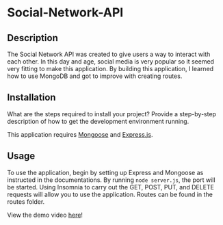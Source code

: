 # Social-Network-API

## Description

The Social Network API was created to give users a way to interact with each other. In this day and age, social media is very popular so it seemed very fitting to make this application. By building this application, I learned how to use MongoDB and got to improve with creating routes.

## Installation

What are the steps required to install your project? Provide a step-by-step description of how to get the development environment running.

This application requires <a href="https://www.npmjs.com/package/mongoose">Mongoose</a> and <a href="https://www.npmjs.com/package/express">Express.js</a>.

## Usage

To use the application, begin by setting up Express and Mongoose as instructed in the documentations. By running `node server.js`, the port will be started. Using Insomnia to carry out the GET, POST, PUT, and DELETE requests will allow you to use the application. Routes can be found in the routes folder.

View the demo video <a href="https://drive.google.com/file/d/1ZVaeCUjSkB2KoE7D2oQ4PiNMdxzVq8-z/view">here</a>!
